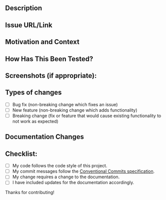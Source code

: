 <!--- Provide a general summary of your changes in the Title above -->

## Description
<!--- Describe your changes in detail -->

## Issue URL/Link
<!--- You must create an issue for this pull request and supply the link here. -->

## Motivation and Context
<!--- Why is this change required? What problem does it solve? -->
<!--- If it fixes an open issue, please link to the issue here. -->

## How Has This Been Tested?
<!--- Please describe in detail how you tested your changes. -->
<!--- Include details of your testing environment, tests ran to see how -->
<!--- your change affects other areas of the code, etc. -->

## Screenshots (if appropriate):

## Types of changes
<!--- What types of changes does your code introduce? Put an `x` in all the boxes that apply: -->
- [ ] Bug fix (non-breaking change which fixes an issue)
- [ ] New feature (non-breaking change which adds functionality)
- [ ] Breaking change (fix or feature that would cause existing functionality to not work as expected)

## Documentation Changes
<!--- Does your code change the way users interact with Spoke? If so please include proposed documentation changes below -->
<!--- Spoke's user facing documentation is located at http://docs.spokerewired.com/ -->

## Checklist:
<!--- Go over all the following points, and put an `x` in all the boxes that apply. -->
<!--- If you're unsure about any of these, don't hesitate to ask. We're here to help! -->
- [ ] My code follows the code style of this project.
- [ ] My commit messages follow the [Conventional Commits specification](https://www.conventionalcommits.org/en/v1.0.0/).
- [ ] My change requires a change to the documentation.
- [ ] I have included updates for the documentation accordingly.

Thanks for contributing!